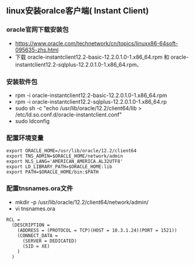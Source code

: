 ## linux安装oralce客户端( Instant Client)
### oracle官网下载安装包
- https://www.oracle.com/technetwork/cn/topics/linuxx86-64soft-095635-zhs.html
- 下载  oracle-instantclient12.2-basic-12.2.0.1.0-1.x86_64.rpm 和 oracle-instantclient12.2-sqlplus-12.2.0.1.0-1.x86_64.rpm、
### 安装软件包
- rpm -i oracle-instantclient12.2-basic-12.2.0.1.0-1.x86_64.rpm
- rpm -i oracle-instantclient12.2-sqlplus-12.2.0.1.0-1.x86_64.rp
- sudo sh -c "echo /usr/lib/oracle/12.2/client64/lib > \
      /etc/ld.so.conf.d/oracle-instantclient.conf"
- sudo ldconfig
### 配置环境变量
```
export ORACLE_HOME=/usr/lib/oracle/12.2/client64
export TNS_ADMIN=$ORACLE_HOME/network/admin
export NLS_LANG='AMERICAN_AMERICA.AL32UTF8'
export LD_LIBRARY_PATH=$ORACLE_HOME:lib
export PATH=$ORACLE_HOME/bin:$PATH
```
### 配置tnsnames.ora文件
- mkdir -p /usr/lib/oracle/12.2/client64/network/admin/
- vi tnsnames.ora
```
RCL =
  (DESCRIPTION =
    (ADDRESS = (PROTOCOL = TCP)(HOST = 10.3.1.24)(PORT = 1521))
    (CONNECT_DATA =
      (SERVER = DEDICATED)
      (SID = XE)
    )
  )
```